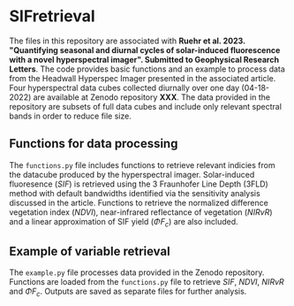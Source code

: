 # SIFretrieval
The files in this repository are associated with **Ruehr et al. 2023. "Quantifying seasonal and diurnal cycles of solar-induced fluorescence with a novel hyperspectral imager". Submitted to Geophysical Research Letters**. The code provides basic functions and an example to process data from the Headwall Hyperspec Imager presented in the associated article. Four hyperspectral data cubes collected diurnally over one day (04-18-2022) are available at Zenodo repository **XXX**. The data provided in the repository are subsets of full data cubes and include only relevant spectral bands in order to reduce file size.

## Functions for data processing
The `functions.py` file includes functions to retrieve relevant indicies from the datacube produced by the hyperspectral imager. Solar-induced fluoresence ($SIF$) is retrieved using the 3 Fraunhofer Line Depth (3FLD) method with default bandwidths identified via the sensitivity analysis discussed in the article. Functions to retrieve the normalized difference vegetation index ($NDVI$), near-infrared reflectance of vegetation ($NIRvR$) and a linear approximation of SIF yield ($\Phi F_{c}$) are also included. 

## Example of variable retrieval
The `example.py` file processes data provided in the Zenodo repository. Functions are loaded from the `functions.py` file to retrieve $SIF$, $NDVI$, $NIRvR$ and $\Phi F_{c}$. Outputs are saved as separate files for further analysis.
